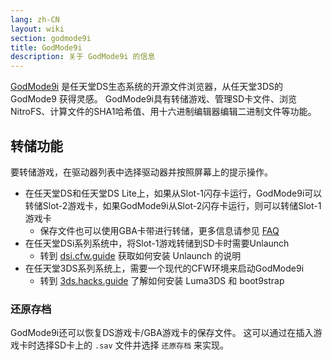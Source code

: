 ```yaml
---
lang: zh-CN
layout: wiki
section: godmode9i
title: GodMode9i
description: 关于 GodMode9i 的信息
---
```


[GodMode9i](https://github.com/DS-Homebrew/GodMode9i/) 是任天堂DS生态系统的开源文件浏览器，从任天堂3DS的 GodMode9 获得灵感。 GodMode9i具有转储游戏、管理SD卡文件、浏览NitroFS、计算文件的SHA1哈希值、用十六进制编辑器编辑二进制文件等功能。

## 转储功能

要转储游戏，在驱动器列表中选择驱动器并按照屏幕上的提示操作。
- 在任天堂DS和任天堂DS Lite上，如果从Slot-1闪存卡运行，GodMode9i可以转储Slot-2游戏卡，如果GodMode9i从Slot-2闪存卡运行，则可以转储Slot-1游戏卡
   - 保存文件也可以使用GBA卡带进行转储，更多信息请参见 [FAQ](faq?faq=how-do-i-dump-ds-saves-using-gba-save-data)
- 在任天堂DSi系列系统中，将Slot-1游戏转储到SD卡时需要Unlaunch
   - 转到 [dsi.cfw.guide](https://dsi.cfw.guide/) 获取如何安装 Unlaunch 的说明
- 在任天堂3DS系列系统上，需要一个现代的CFW环境来启动GodMode9i
   - 转到 [3ds.hacks.guide](https://3ds.hacks.guide/) 了解如何安装 Luma3DS 和 boot9strap

### 还原存档
GodMode9i还可以恢复DS游戏卡/GBA游戏卡的保存文件。 这可以通过在插入游戏卡时选择SD卡上的 `.sav` 文件并选择 `还原存档` 来实现。
